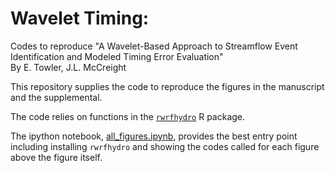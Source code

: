 # Wavelet Timing:

Codes to reproduce "A Wavelet-Based Approach to Streamflow Event Identification and Modeled Timing Error Evaluation"  
By  E. Towler, J.L. McCreight  

This repository supplies the code to reproduce the figures in the manuscript and the supplemental.  

The code relies on functions in the [`rwrfhydro`](https://github.com/NCAR/rwrfhydro) R package.  

The ipython notebook, [all_figures.ipynb](all_figures.ipynb), provides the best entry point including installing `rwrfhydro` and showing the codes called for each figure above the figure itself.



